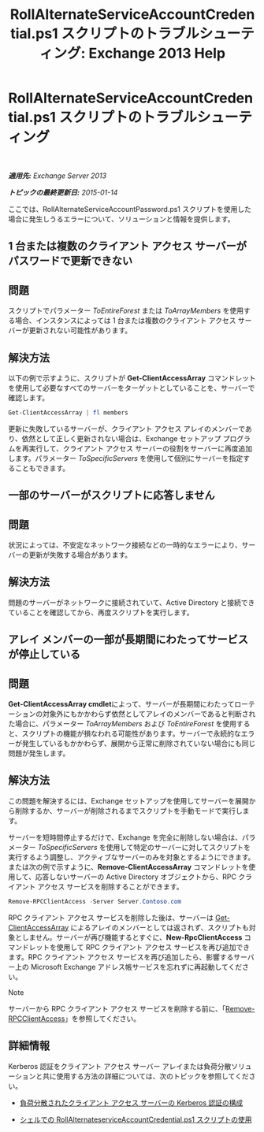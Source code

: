 ﻿---
title: 'RollAlternateServiceAccountCredential.ps1 スクリプトのトラブルシューティング: Exchange 2013 Help'
TOCTitle: RollAlternateServiceAccountCredential.ps1 スクリプトのトラブルシューティング
ms:assetid: 2bbf36d3-eb89-4f92-a8de-259a7cb64d62
ms:mtpsurl: https://technet.microsoft.com/ja-jp/library/Ff808310(v=EXCHG.150)
ms:contentKeyID: 63918669
ms.date: 04/24/2018
mtps_version: v=EXCHG.150
ms.translationtype: HT
---

# RollAlternateServiceAccountCredential.ps1 スクリプトのトラブルシューティング

 

_**適用先:** Exchange Server 2013_

_**トピックの最終更新日:** 2015-01-14_

ここでは、RollAlternateServiceAccountPassword.ps1 スクリプトを使用した場合に発生しうるエラーについて、ソリューションと情報を提供します。

## 1 台または複数のクライアント アクセス サーバーがパスワードで更新できない

## 問題

スクリプトでパラメーター *ToEntireForest* または *ToArrayMembers* を使用する場合、インスタンスによっては 1 台または複数のクライアント アクセス サーバーが更新されない可能性があります。

## 解決方法

以下の例で示すように、スクリプトが **Get-ClientAccessArray** コマンドレットを使用して必要なすべてのサーバーをターゲットとしていることを、サーバーで確認します。

```powershell
Get-ClientAccessArray | fl members
```

更新に失敗しているサーバーが、クライアント アクセス アレイのメンバーであり、依然として正しく更新されない場合は、Exchange セットアップ プログラムを再実行して、クライアント アクセス サーバーの役割をサーバーに再度追加します。パラメーター *ToSpecificServers* を使用して個別にサーバーを指定することもできます。

## 一部のサーバーがスクリプトに応答しません

## 問題

状況によっては、不安定なネットワーク接続などの一時的なエラーにより、サーバーの更新が失敗する場合があります。

## 解決方法

問題のサーバーがネットワークに接続されていて、Active Directory と接続できていることを確認してから、再度スクリプトを実行します。

## アレイ メンバーの一部が長期間にわたってサービスが停止している

## 問題

**Get-ClientAccessArray cmdlet**によって、サーバーが長期間にわたってローテーションの対象外にもかかわらず依然としてアレイのメンバーであると判断された場合に、パラメーター *ToArrayMembers* および *ToEntireForest* を使用すると、スクリプトの機能が損なわれる可能性があります。サーバーで永続的なエラーが発生しているもかかわらず、展開から正常に削除されていない場合にも同じ問題が発生します。

## 解決方法

この問題を解決するには、Exchange セットアップを使用してサーバーを展開から削除するか、サーバーが削除されるまでスクリプトを手動モードで実行します。

サーバーを短時間停止するだけで、Exchange を完全に削除しない場合は、パラメーター *ToSpecificServers* を使用して特定のサーバーに対してスクリプトを実行するよう調整し、アクティブなサーバーのみを対象とするようにできます。または次の例で示すように、**Remove-ClientAccessArray** コマンドレットを使用して、応答しないサーバーの Active Directory オブジェクトから、RPC クライアント アクセス サービスを削除することができます。

```powershell
Remove-RPCClientAccess -Server Server.Contoso.com
```

RPC クライアント アクセス サービスを削除した後は、サーバーは [Get-ClientAccessArray](https://technet.microsoft.com/ja-jp/library/dd297976\(v=exchg.150\)) によるアレイのメンバーとしては返されず、スクリプトも対象としません。サーバーが再び機能するとすぐに、**New-RpcClientAccess** コマンドレットを使用して RPC クライアント アクセス サービスを再び追加できます。RPC クライアント アクセス サービスを再び追加したら、影響するサーバー上の Microsoft Exchange アドレス帳サービスを忘れずに再起動してください。


> [!NOTE]
> サーバーから RPC クライアント アクセス サービスを削除する前に、「<A href="https://technet.microsoft.com/ja-jp/library/dd298151(v=exchg.150)">Remove-RPCClientAccess</A>」を参照してください。



## 詳細情報

Kerberos 認証をクライアント アクセス サーバー アレイまたは負荷分散ソリューションと共に使用する方法の詳細については、次のトピックを参照してください。

  - [負荷分散されたクライアント アクセス サーバーの Kerberos 認証の構成](configuring-kerberos-authentication-for-load-balanced-client-access-servers-exchange-2013-help.md)

  - [シェルでの RollAlternateserviceAccountCredential.ps1 スクリプトの使用](using-the-rollalternateserviceaccountcredential-ps1-script-in-the-shell-exchange-2013-help.md)

